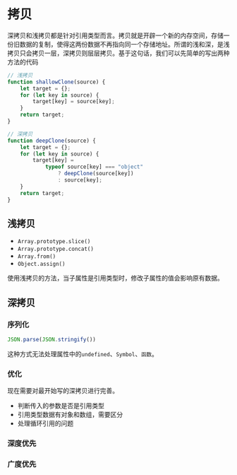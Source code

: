# 拷贝
深拷贝和浅拷贝都是针对引用类型而言。拷贝就是开辟一个新的内存空间，存储一份旧数据的复制，使得这两份数据不再指向同一个存储地址。所谓的浅和深，是浅拷贝只会拷贝一层，深拷贝则层层拷贝。基于这句话，我们可以先简单的写出两种方法的代码

``` javascript
// 浅拷贝
function shallowClone(source) {
    let target = {};
    for (let key in source) {
        target[key] = source[key];
    }
    return target;
}
```

``` javascript
// 深拷贝
function deepClone(source) {
    let target = {};
    for (let key in source) {
        target[key] =
            typeof source[key] === "object"
                ? deepClone(source[key])
                : source[key];
    }
    return target;
}
```

## 浅拷贝
* `Array.prototype.slice()`
* `Array.prototype.concat()`
* `Array.from()`
* `Object.assign()`

使用浅拷贝的方法，当子属性是引用类型时，修改子属性的值会影响原有数据。

## 深拷贝

### 序列化
``` javascript
JSON.parse(JSON.stringify())
```
这种方式无法处理属性中的`undefined`、`Symbol`、`函数`。

### 优化
现在需要对最开始写的深拷贝进行完善。
* 判断传入的参数是否是引用类型
* 引用类型数据有对象和数组，需要区分
* 处理循环引用的问题

### 深度优先

### 广度优先